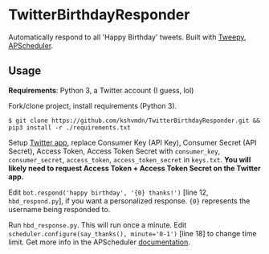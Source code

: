 # TwitterBirthdayResponder
Automatically respond to all 'Happy Birthday' tweets. Built with [Tweepy](http://www.tweepy.org), [APScheduler](https://apscheduler.readthedocs.org/en/latest/).

## Usage

**Requirements**: Python 3, a Twitter account (I guess, lol)

Fork/clone project, install requirements (Python 3).
```
$ git clone https://github.com/kshvmdn/TwitterBirthdayResponder.git && pip3 install -r ./requirements.txt
```

Setup [Twitter app](https://apps.twitter.com), replace Consumer Key (API Key), Consumer Secret (API Secret), Access Token, Access Token Secret with `consumer_key`, `consumer_secret`, `access_token`, `access_token_secret` in `keys.txt`. **You will likely need to request Access Token + Access Token Secret on the Twitter app.**

Edit `bot.respond('happy birthday', '{0} thanks!')` [line 12, `hbd_respond.py`], if you want a personalized response. `{0}` represents the username being responded to.

Run `hbd_response.py`. This will run once a minute. Edit `scheduler.configure(say_thanks(), minute='0-1')` [line 18] to change time limit. Get more info in the APScheduler [documentation](https://apscheduler.readthedocs.org/en/latest/).
